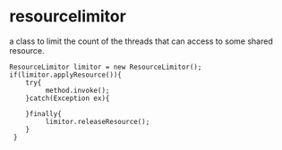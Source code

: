 resourcelimitor
===============

a class to  limit the count of the threads that can access to some shared resource.




    ResourceLimitor limitor = new ResourceLimitor();
    if(limitor.applyResource()){
        try{
             method.invoke();
        }catch(Exception ex){
    
        }finally{
             limitor.releaseResource();
        }
     }
